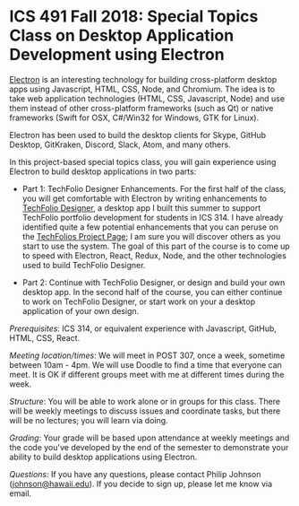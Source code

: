 # ICS 491 Fall 2018: Special Topics Class on Desktop Application Development using Electron

[Electron](https://electronjs.org/) is an interesting technology for building cross-platform desktop apps using Javascript, HTML, CSS, Node, and Chromium.  The idea is to take web application technologies (HTML, CSS, Javascript, Node) and use them instead of other cross-platform frameworks (such as Qt) or native frameworks (Swift for OSX, C#/Win32 for Windows, GTK for Linux).

Electron has been used to build the desktop clients for Skype, GitHub Desktop, GitKraken, Discord, Slack, Atom, and many others.  

In this project-based special topics class, you will gain experience using Electron to build desktop applications in two parts:

* Part 1:  TechFolio Designer Enhancements.  For the first half of the class, you will get comfortable with Electron by writing enhancements to [TechFolio Designer](http://techfolios.github.io/designer.html), a desktop app I built this summer to support TechFolio portfolio development for students in ICS 314.  I have already identified quite a few potential enhancements that you can peruse on the [TechFolios Project Page](https://github.com/techfolios/techfoliodesigner/projects/1); I am sure you will discover others as you start to use the system. The goal of this part of the course is to come up to speed with Electron, React, Redux, Node, and the other technologies used to build TechFolio Designer.

* Part 2: Continue with TechFolio Designer, or design and build your own desktop app.  In the second half of the course, you can either continue to work on TechFolio Designer, or start work on your a desktop application of your own design. 

*Prerequisites*: ICS 314, or equivalent experience with Javascript, GitHub, HTML, CSS, React.

*Meeting location/times*: We will meet in POST 307, once a week, sometime between 10am - 4pm.  We will use Doodle to find a time that everyone can meet. It is OK if different groups meet with me at different times during the week.

*Structure*: You will be able to work alone or in groups for this class.  There will be weekly meetings to discuss issues and coordinate tasks, but there will be no lectures; you will learn via doing.

*Grading*: Your grade will be based upon attendance at weekly meetings and the code you've developed by the end of the semester to demonstrate your ability to build desktop applications using Electron.

*Questions*: If you have any questions, please contact Philip Johnson (johnson@hawaii.edu).  If you decide to sign up, please let me know via email.





